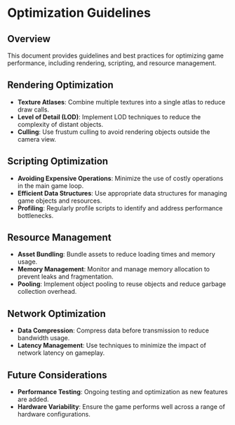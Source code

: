 # Optimization Guidelines

## Overview
This document provides guidelines and best practices for optimizing game performance, including rendering, scripting, and resource management.

## Rendering Optimization
- **Texture Atlases**: Combine multiple textures into a single atlas to reduce draw calls.
- **Level of Detail (LOD)**: Implement LOD techniques to reduce the complexity of distant objects.
- **Culling**: Use frustum culling to avoid rendering objects outside the camera view.

## Scripting Optimization
- **Avoiding Expensive Operations**: Minimize the use of costly operations in the main game loop.
- **Efficient Data Structures**: Use appropriate data structures for managing game objects and resources.
- **Profiling**: Regularly profile scripts to identify and address performance bottlenecks.

## Resource Management
- **Asset Bundling**: Bundle assets to reduce loading times and memory usage.
- **Memory Management**: Monitor and manage memory allocation to prevent leaks and fragmentation.
- **Pooling**: Implement object pooling to reuse objects and reduce garbage collection overhead.

## Network Optimization
- **Data Compression**: Compress data before transmission to reduce bandwidth usage.
- **Latency Management**: Use techniques to minimize the impact of network latency on gameplay.

## Future Considerations
- **Performance Testing**: Ongoing testing and optimization as new features are added.
- **Hardware Variability**: Ensure the game performs well across a range of hardware configurations.


